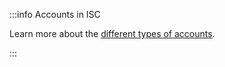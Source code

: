 :::info Accounts in ISC

Learn more about the [different types of accounts](../../developer/iota-evm/explanations/how-accounts-work.md).

:::
